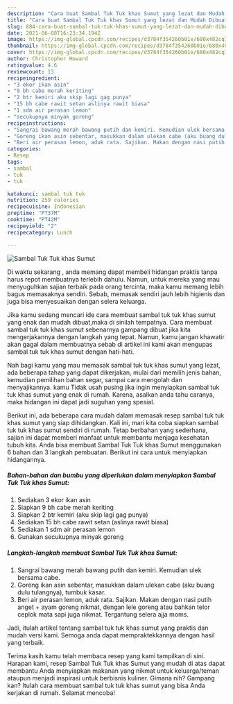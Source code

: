 ```yaml
---
description: "Cara buat Sambal Tuk Tuk khas Sumut yang lezat dan Mudah Dibuat"
title: "Cara buat Sambal Tuk Tuk khas Sumut yang lezat dan Mudah Dibuat"
slug: 884-cara-buat-sambal-tuk-tuk-khas-sumut-yang-lezat-dan-mudah-dibuat
date: 2021-06-08T16:23:34.194Z
image: https://img-global.cpcdn.com/recipes/d3784f354260b01e/680x482cq70/sambal-tuk-tuk-khas-sumut-foto-resep-utama.jpg
thumbnail: https://img-global.cpcdn.com/recipes/d3784f354260b01e/680x482cq70/sambal-tuk-tuk-khas-sumut-foto-resep-utama.jpg
cover: https://img-global.cpcdn.com/recipes/d3784f354260b01e/680x482cq70/sambal-tuk-tuk-khas-sumut-foto-resep-utama.jpg
author: Christopher Howard
ratingvalue: 4.6
reviewcount: 13
recipeingredient:
- "3 ekor ikan asin"
- "9 bh cabe merah keriting"
- "2 btr kemiri aku skip lagi gag punya"
- "15 bh cabe rawit setan aslinya rawit biasa"
- "1 sdm air perasan lemon"
- "secukupnya minyak goreng"
recipeinstructions:
- "Sangrai bawang merah bawang putih dan kemiri. Kemudian ulek bersama cabe."
- "Goreng ikan asin sebentar, masukkan dalam ulekan cabe (aku buang dulu tulangnya), tumbuk kasar."
- "Beri air perasan lemon, aduk rata. Sajikan. Makan dengan nasi putih anget + ayam goreng nikmat, dengan lele goreng atau bahkan telor ceplok mata sapi juga nikmat. Tergantung selera ajja moms."
categories:
- Resep
tags:
- sambal
- tuk
- tuk

katakunci: sambal tuk tuk 
nutrition: 259 calories
recipecuisine: Indonesian
preptime: "PT37M"
cooktime: "PT42M"
recipeyield: "2"
recipecategory: Lunch

---
```



![Sambal Tuk Tuk khas Sumut](https://img-global.cpcdn.com/recipes/d3784f354260b01e/680x482cq70/sambal-tuk-tuk-khas-sumut-foto-resep-utama.jpg)

Di waktu  sekarang , anda memang dapat membeli hidangan praktis tanpa harus repot membuatnya terlebih dahulu. Namun, untuk mereka yang mau menyuguhkan sajian terbaik pada orang tercinta, maka kamu memang lebih bagus memasaknya sendiri. Sebab, memasak sendiri jauh lebih higienis dan juga bisa menyesuaikan dengan selera keluarga.

Jika kamu sedang mencari ide cara membuat sambal tuk tuk khas sumut yang enak dan mudah dibuat,maka di sinilah tempatnya. Cara membuat sambal tuk tuk khas sumut  sebenarnya gampang dibuat jika kita mengerjakannya dengan langkah yang tepat. Namun, kamu jangan khawatir akan gagal dalam membuatnya 
sebab di artikel ini kami akan mengupas sambal tuk tuk khas sumut dengan hati-hati.  



Nah bagi kamu yang mau memasak sambal tuk tuk khas sumut yang lezat, ada beberapa tahap yang dapat dikerjakan, mulai dari memilih jenis bahan, kemudian pemilihan bahan segar, sampai cara mengolah dan menyajikannya. kamu Tidak usah pusing jika ingin menyiapkan sambal tuk tuk khas sumut yang enak di rumah. Karena, asalkan anda  tahu caranya, maka hidangan ini dapat jadi suguhan yang spesial.

Berikut ini, ada beberapa cara mudah dalam memasak resep sambal tuk tuk khas sumut yang siap dihidangkan. Kali ini, mari kita coba siapkan sambal tuk tuk khas sumut sendiri di rumah. Tetap berbahan yang sederhana, sajian ini dapat memberi manfaat untuk membantu menjaga kesehatan tubuh kita. Anda bisa membuat Sambal Tuk Tuk khas Sumut menggunakan 6 bahan dan 3 langkah pembuatan. Berikut ini cara untuk menyiapkan hidangannya.

<!--inarticleads1-->

##### Bahan-bahan dan bumbu yang diperlukan dalam menyiapkan Sambal Tuk Tuk khas Sumut:

1. Sediakan 3 ekor ikan asin
1. Siapkan 9 bh cabe merah keriting
1. Siapkan 2 btr kemiri (aku skip lagi gag punya)
1. Sediakan 15 bh cabe rawit setan (aslinya rawit biasa)
1. Sediakan 1 sdm air perasan lemon
1. Gunakan secukupnya minyak goreng




<!--inarticleads2-->

##### Langkah-langkah membuat Sambal Tuk Tuk khas Sumut:

1. Sangrai bawang merah bawang putih dan kemiri. Kemudian ulek bersama cabe.
1. Goreng ikan asin sebentar, masukkan dalam ulekan cabe (aku buang dulu tulangnya), tumbuk kasar.
1. Beri air perasan lemon, aduk rata. Sajikan. Makan dengan nasi putih anget + ayam goreng nikmat, dengan lele goreng atau bahkan telor ceplok mata sapi juga nikmat. Tergantung selera ajja moms.




Jadi, itulah artikel tentang  sambal tuk tuk khas sumut  yang praktis dan mudah versi kami. Semoga anda dapat mempraktekkannya dengan hasil yang terbaik. 

Terima kasih kamu telah membaca resep yang kami tampilkan di sini. Harapan kami, resep  Sambal Tuk Tuk khas Sumut yang mudah di atas dapat membantu Anda menyiapkan makanan yang nikmat untuk keluarga/teman ataupun menjadi inspirasi untuk berbisnis kuliner. Gimana nih? Gampang kan? Itulah cara membuat sambal tuk tuk khas sumut yang bisa Anda kerjakan di rumah. Selamat mencoba!

